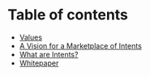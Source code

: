 # Table of contents

* [Values](README.md)
* [A Vision for a Marketplace of Intents](a-vision-for-a-marketplace-of-intents.md)
* [What are Intents?](what-are-intents.md)
* [Whitepaper](whitepaper.md)
